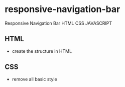 # responsive-navigation-bar
Responsive Navigation Bar HTML CSS JAVASCRIPT

## HTML
- create the structure in HTML

## CSS
- remove all basic style